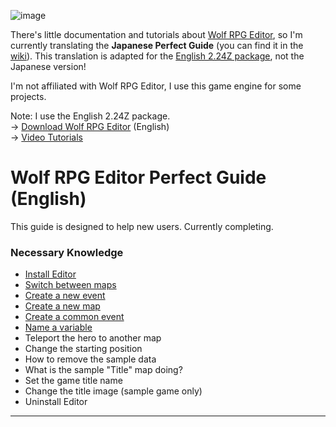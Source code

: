 ![image](https://github.com/unlitcolor/wolfrpgeditor/assets/9135915/55f88c84-db1c-4188-ad09-883b5643a304)

There's little documentation and tutorials about [Wolf RPG Editor](https://www.silversecond.com/WolfRPGEditor/), so I'm currently translating the **Japanese Perfect Guide** (you can find it in the [wiki](https://github.com/unlitcolor/wolfrpgeditor/wiki)). This translation is adapted for the [English 2.24Z package](https://www.moddb.com/engines/wolf-rpg-editor/downloads/wolf-rpg-editor-english-224z-full-package), not the Japanese version!

I'm not affiliated with Wolf RPG Editor, I use this game engine for some projects.


Note: I use the English 2.24Z package.<br>
-> [Download Wolf RPG Editor](https://www.moddb.com/engines/wolf-rpg-editor) (English)<br>
-> [Video Tutorials](https://www.youtube.com/playlist?list=PLRlLANkwfbwEYPEcX3pf2exu2XXYjF62C)

# Wolf RPG Editor Perfect Guide (English)
This guide is designed to help new users. Currently completing.
### Necessary Knowledge

* [Install Editor](https://github.com/unlitcolor/wolfrpgeditor/wiki/1.-Install-Editor)
* [Switch between maps](https://github.com/unlitcolor/wolfrpgeditor/wiki/2.-Switch-between-maps)
* [Create a new event](https://github.com/unlitcolor/wolfrpgeditor/wiki/3.-Create-a-new-event)
* [Create a new map](https://github.com/unlitcolor/WOLF-RPG-Editor_Perfect-Guide/wiki/4.-Create-a-new-map)
* [Create a common event](https://github.com/unlitcolor/WOLF-RPG-Editor_Perfect-Guide/wiki/5.-Create-a-common-event)
* [Name a variable](https://github.com/unlitcolor/WOLF-RPG-Editor_Perfect-Guide/wiki/6.-Name-a-variable)
* Teleport the hero to another map
* Change the starting position
* How to remove the sample data
* What is the sample "Title" map doing?
* Set the game title name
* Change the title image (sample game only)
* Uninstall Editor


***

